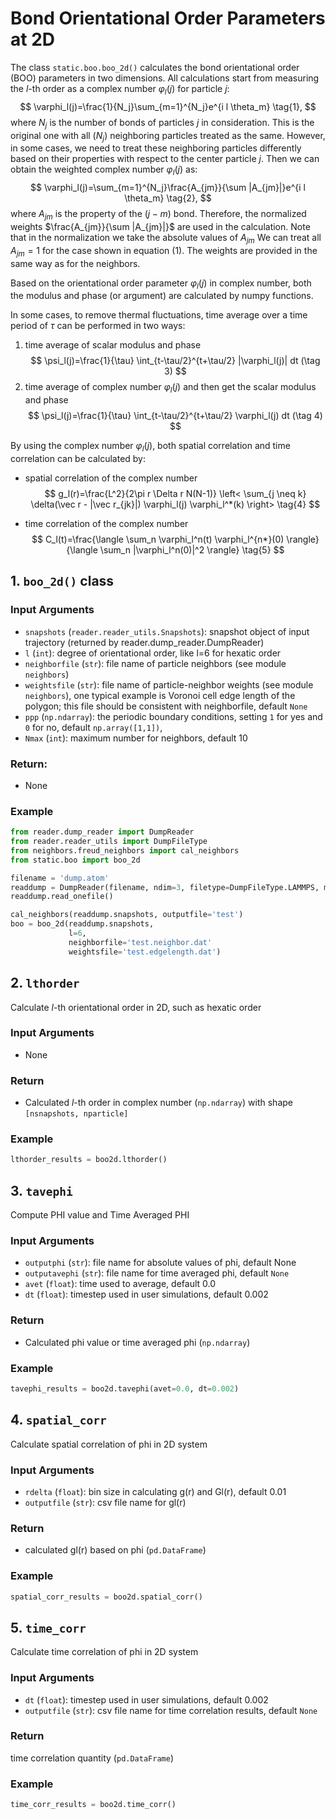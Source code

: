 # Bond Orientational Order Parameters at 2D

The class `static.boo.boo_2d()` calculates the bond orientational order (BOO) parameters in two dimensions. All calculations start from measuring the $l$-th order as a complex number $\varphi_l(j)$ for particle $j$:
$$
\varphi_l(j)=\frac{1}{N_j}\sum_{m=1}^{N_j}e^{i l \theta_m} \tag{1},
$$
where $N_j$ is the number of bonds of particles $j$ in consideration. This is the original one with all ($N_j$) neighboring particles treated as the same. However, in some cases, we need to treat these neighboring particles differently based on their properties with respect to the center particle $j$. Then we can obtain the weighted complex number $\varphi_l(j)$ as:
$$
\varphi_l(j)=\sum_{m=1}^{N_j}\frac{A_{jm}}{\sum |A_{jm}|}e^{i l \theta_m} \tag{2},
$$
where $A_{jm}$ is the property of the $(j-m)$ bond. Therefore, the normalized weights $\frac{A_{jm}}{\sum |A_{jm}|}$ are used in the calculation. Note that in the normalization we take the absolute values of $A_{jm}$
We can treat all $A_{jm}=1$ for the case shown in equation (1). The weights are provided in the same way as for the neighbors.

Based on the orientational order parameter $\varphi_l(j)$ in complex number, both the modulus and phase (or argument) are calculated by numpy functions.

In some cases, to remove thermal fluctuations, time average over a time period of $\tau$ can be performed in two ways:
1. time average of scalar modulus and phase
$$
\psi_l(j)=\frac{1}{\tau} \int_{t-\tau/2}^{t+\tau/2} |\varphi_l(j)| dt (\tag 3)
$$
2. time average of complex number $\varphi_l(j)$ and then get the scalar modulus and phase
$$
\psi_l(j)=\frac{1}{\tau} \int_{t-\tau/2}^{t+\tau/2} \varphi_l(j) dt (\tag 4)
$$ 


By using the complex number $\varphi_l(j)$, both spatial correlation and time correlation can be calculated by:

+ spatial correlation of the complex number
  $$
  g_l(r)=\frac{L^2}{2\pi r \Delta r N(N-1)} \left< \sum_{j \neq k} \delta(\vec r - |\vec r_{jk}|) \varphi_l(j) \varphi_l^*(k) \right> \tag{4}
  $$

+ time correlation of the complex number
  $$
  C_l(t)=\frac{\langle \sum_n \varphi_l^n(t) \varphi_l^{n*}(0) \rangle}{\langle \sum_n |\varphi_l^n(0)|^2 \rangle} \tag{5}
  $$

## 1. `boo_2d()` class

### Input Arguments

- `snapshots` (`reader.reader_utils.Snapshots`): snapshot object of input trajectory (returned by reader.dump_reader.DumpReader)
- `l` (`int`): degree of orientational order, like l=6 for hexatic order
- `neighborfile` (`str`): file name of particle neighbors (see module `neighbors`)
- `weightsfile` (`str`): file name of particle-neighbor weights (see module `neighbors`), one typical example is Voronoi cell edge length of the polygon; this file should be consistent with neighborfile, default `None`
- `ppp` (`np.ndarray`): the periodic boundary conditions, setting `1` for yes and `0` for no, default `np.array([1,1])`,
- `Nmax` (`int`): maximum number for neighbors, default 10

### Return:
- None

### Example
```python
from reader.dump_reader import DumpReader
from reader.reader_utils import DumpFileType
from neighbors.freud_neighbors import cal_neighbors
from static.boo import boo_2d

filename = 'dump.atom'
readdump = DumpReader(filename, ndim=3, filetype=DumpFileType.LAMMPS, moltypes=None)
readdump.read_onefile()

cal_neighbors(readdump.snapshots, outputfile='test')
boo = boo_2d(readdump.snapshots,
             l=6,
             neighborfile='test.neighbor.dat'
             weightsfile='test.edgelength.dat')
```

## 2. `lthorder`
Calculate $l$-th orientational order in 2D, such as hexatic order

### Input Arguments
- None

### Return
- Calculated $l$-th order in complex number (`np.ndarray`) with shape `[nsnapshots, nparticle]`

### Example
```python
lthorder_results = boo2d.lthorder()
```

## 3. `tavephi`
Compute PHI value and Time Averaged PHI

### Input Arguments

- `outputphi` (`str`): file name for absolute values of phi, default None
- `outputavephi` (`str`): file name for time averaged phi, default `None`
- `avet` (`float`): time used to average, default 0.0
- `dt` (`float`): timestep used in user simulations, default 0.002

### Return
- Calculated phi value or time averaged phi (`np.ndarray`)

### Example
```python
tavephi_results = boo2d.tavephi(avet=0.0, dt=0.002)
```

## 4. `spatial_corr`
Calculate spatial correlation of phi in 2D system

### Input Arguments
- `rdelta` (`float`): bin size in calculating g(r) and Gl(r), default 0.01
- `outputfile` (`str`): csv file name for gl(r)

### Return
- calculated gl(r) based on phi (`pd.DataFrame`)

### Example
```python
spatial_corr_results = boo2d.spatial_corr()
```

## 5. `time_corr`
Calculate time correlation of phi in 2D system

### Input Arguments
- `dt` (`float`): timestep used in user simulations, default 0.002
- `outputfile` (`str`): csv file name for time correlation results, default `None`


### Return
time correlation quantity (`pd.DataFrame`)

### Example
```python
time_corr_results = boo2d.time_corr()
```
